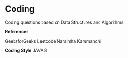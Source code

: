 # Coding
Coding questions based on Data Structures and Algorithms

**References**

GeeksforGeeks
Leetcode
Narsimha Karumanchi

**Coding Style**
JAVA 8


